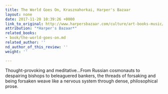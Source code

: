 ```yaml
---
title: The World Goes On, Krasznahorkai, Harper's Bazaar
layout: none
date: 2017-11-20 10:39:26 +0000
link_to_original: http://www.harpersbazaar.com/culture/art-books-music/g13053273/best-new-books-november-2017/?slide=8
attribution: "*Harper's Bazaar*"
related_books:
- book/the-world-goes-on.md
related_author: ''
nd_author_of_this_review: ''
weight: ''

---
```

Thought-provoking and meditative...From Russian cosmonauts to despairing bishops to beleaguered bankers, the threads of forsaking and being forsaken weave like a nervous system through dense, philosophical prose.